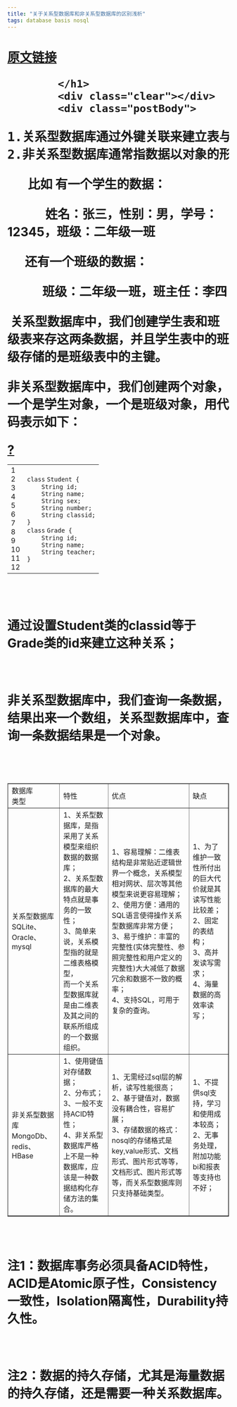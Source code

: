 ```yaml
---
title: "关于关系型数据库和非关系型数据库的区别浅析"
tags: database basis nosql
---
```


<div class="post">
            <h1 class="postTitle">
                
<a id="cb_post_title_url" class="postTitle2" href="https://www.cnblogs.com/wuyepeng/p/9744393.html">原文链接</a>

            </h1>
            <div class="clear"></div>
            <div class="postBody">
                
<div id="cnblogs_post_body" class="blogpost-body ">
    <pre class="best-text mb-10">1.关系型数据库通过外键关联来建立表与表之间的关系，<br>2.非关系型数据库通常指数据以对象的形式存储在数据库中，而对象之间的关系通过每个对象自身的属性来决定</pre>
<p>&nbsp;&nbsp;&nbsp;&nbsp;&nbsp;&nbsp; 比如 有一个学生的数据：</p>
<p>&nbsp;&nbsp;&nbsp;&nbsp;&nbsp;&nbsp;&nbsp;&nbsp;&nbsp;&nbsp;&nbsp;&nbsp; 姓名：张三，性别：男，学号：12345，班级：二年级一班</p>
<p>&nbsp;&nbsp;&nbsp;&nbsp;&nbsp; 还有一个班级的数据：</p>
<p>&nbsp;&nbsp;&nbsp;&nbsp;&nbsp;&nbsp;&nbsp;&nbsp;&nbsp;&nbsp;&nbsp; 班级：二年级一班，班主任：李四</p>
<p>&nbsp;关系型数据库中，我们创建学生表和班级表来存这两条数据，并且学生表中的班级存储的是班级表中的主键。</p>
<p>非关系型数据库中，我们创建两个对象，一个是学生对象，一个是班级对象，用代码表示如下：</p>
<div class="cnblogs_Highlighter sh-gutter">
<div><div id="highlighter_214897" class="syntaxhighlighter  cpp"><div class="toolbar"><span><a href="#" class="toolbar_item command_help help">?</a></span></div><table border="0" cellpadding="0" cellspacing="0"><tbody><tr><td class="gutter"><div class="line number1 index0 alt2">1</div><div class="line number2 index1 alt1">2</div><div class="line number3 index2 alt2">3</div><div class="line number4 index3 alt1">4</div><div class="line number5 index4 alt2">5</div><div class="line number6 index5 alt1">6</div><div class="line number7 index6 alt2">7</div><div class="line number8 index7 alt1">8</div><div class="line number9 index8 alt2">9</div><div class="line number10 index9 alt1">10</div><div class="line number11 index10 alt2">11</div><div class="line number12 index11 alt1">12</div></td><td class="code"><div class="container"><div class="line number1 index0 alt2"><code class="cpp keyword bold">class</code> <code class="cpp plain">Student {</code></div><div class="line number2 index1 alt1"><code class="cpp spaces">&nbsp;&nbsp;&nbsp;&nbsp;</code><code class="cpp plain">String id;</code></div><div class="line number3 index2 alt2"><code class="cpp spaces">&nbsp;&nbsp;&nbsp;&nbsp;</code><code class="cpp plain">String name;</code></div><div class="line number4 index3 alt1"><code class="cpp spaces">&nbsp;&nbsp;&nbsp;&nbsp;</code><code class="cpp plain">String sex;</code></div><div class="line number5 index4 alt2"><code class="cpp spaces">&nbsp;&nbsp;&nbsp;&nbsp;</code><code class="cpp plain">String number;</code></div><div class="line number6 index5 alt1"><code class="cpp spaces">&nbsp;&nbsp;&nbsp;&nbsp;</code><code class="cpp plain">String classid;</code></div><div class="line number7 index6 alt2"><code class="cpp plain">}</code></div><div class="line number8 index7 alt1"><code class="cpp keyword bold">class</code> <code class="cpp plain">Grade {</code></div><div class="line number9 index8 alt2"><code class="cpp spaces">&nbsp;&nbsp;&nbsp;&nbsp;</code><code class="cpp plain">String id;</code></div><div class="line number10 index9 alt1"><code class="cpp spaces">&nbsp;&nbsp;&nbsp;&nbsp;</code><code class="cpp plain">String name;</code></div><div class="line number11 index10 alt2"><code class="cpp spaces">&nbsp;&nbsp;&nbsp;&nbsp;</code><code class="cpp plain">String teacher;</code></div><div class="line number12 index11 alt1"><code class="cpp plain">}</code></div></div></td></tr></tbody></table></div></div>
</div>
<p>　　</p>
<p>通过设置Student类的classid等于Grade类的id来建立这种关系；</p>
<p>&nbsp;</p>
<p>非关系型数据库中，我们查询一条数据，结果出来一个数组，关系型数据库中，查询一条数据结果是一个对象。</p>
<p>&nbsp;</p>
<table border="1" cellspacing="1" cellpadding="1">
<tbody>
<tr>
<td>数据库<br>类型</td>
<td>特性</td>
<td>优点</td>
<td>缺点</td>

</tr>
<tr>
<td>关系型数据库<br>SQLite、Oracle、mysql</td>
<td>1、关系型数据库，是指采用了关系模型来组织<br>数据的数据库；<br>2、关系型数据库的最大特点就是事务的一致性；<br>3、简单来说，关系模型指的就是二维表格模型，<br>而一个关系型数据库就是由二维表及其之间的联系所组成的一个数据组织。</td>
<td>1、容易理解：二维表结构是非常贴近逻辑世界一个概念，关系模型相对网状、层次等其他模型来说更容易理解；<br>2、使用方便：通用的SQL语言使得操作关系型数据库非常方便；<br>3、易于维护：丰富的完整性(实体完整性、参照完整性和用户定义的完整性)大大减低了数据冗余和数据不一致的概率；<br>4、支持SQL，可用于复杂的查询。</td>
<td>1、为了维护一致性所付出的巨大代价就是其读写性能比较差；<br>2、固定的表结构；<br>3、高并发读写需求；<br>4、海量数据的高效率读写；</td>

</tr>
<tr>
<td>非关系型数据库<br>MongoDb、redis、HBase</td>
<td>1、使用键值对存储数据；<br>2、分布式；<br>3、一般不支持ACID特性；<br>4、非关系型数据库严格上不是一种数据库，应该是一种数据结构化存储方法的集合。</td>
<td>1、无需经过sql层的解析，读写性能很高；<br>2、基于键值对，数据没有耦合性，容易扩展；<br>3、存储数据的格式：nosql的存储格式是key,value形式、文档形式、图片形式等等，文档形式、图片形式等等，而关系型数据库则只支持基础类型。</td>
<td>1、不提供sql支持，学习和使用成本较高；<br>2、无事务处理，附加功能bi和报表等支持也不好；</td>

</tr>

</tbody>

</table>
<p>&nbsp;</p>
<p>注1：数据库事务必须具备ACID特性，ACID是Atomic原子性，Consistency一致性，Isolation隔离性，Durability持久性。</p>
<p>&nbsp;</p>
<p>注2：数据的持久存储，尤其是海量数据的持久存储，还是需要一种关系数据库。</p>
